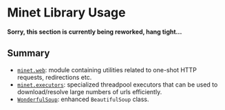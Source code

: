 # Minet Library Usage

**Sorry, this section is currently being reworked, hang tight...**

<!-- TODO: `minet.extract`, crawlers -->

## Summary

* [`minet.web`](./web.md): module containing utilities related to one-shot HTTP requests, redirections etc.
* [`minet.executors`](./executors.md): specialized threadpool executors that can be used to download/resolve large numbers of urls efficiently.
* [`WonderfulSoup`](./soup.md): enhanced `BeautifulSoup` class.
